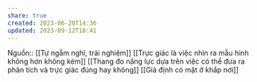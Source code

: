 ```yaml
---
share: true
created: 2023-06-20T14:36
updated: 2023-09-12T18:41
---
```

Nguồn:: [[Tự ngẫm nghĩ, trải nghiệm]]
[[Trực giác là việc nhìn ra mẫu hình không hơn không kém]]
[[Thang đo năng lực dựa trên việc có thể đưa ra phân tích và trực giác đúng hay không]]
[[Giả định có mặt ở khắp nơi]]
